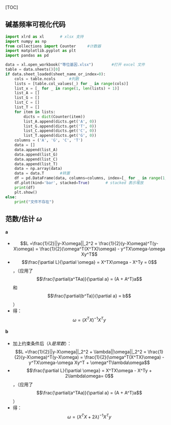 [TOC]

## 碱基频率可视化代码

```python
import xlrd as xl       # xlsx 支持
import numpy as np
from collections import Counter     #计数器
import matplotlib.pyplot as plt
import pandas as pd

data = xl.open_workbook("等位基因.xlsx")        #打开 excel 文件
table = data.sheets()[0]
if data.sheet_loaded(sheet_name_or_index=0):
    cols = table.ncols      #列数
    lists = [table.col_values(_) for _ in range(cols)]
    list_x = [_ for _ in range(1, len(lists) + 1)]
    list_A = []
    list_G = []
    list_C = []
    list_T = []
    for item in lists:
        dicts = dict(Counter(item))
        list_A.append(dicts.get('A', 0))
        list_G.append(dicts.get('T', 0))
        list_C.append(dicts.get('C', 0))
        list_T.append(dicts.get('G', 0))
    columns = ('A', 'G', 'C', 'T')
    data = []
    data.append(list_A)
    data.append(list_G)
    data.append(list_C)
    data.append(list_T)
    data = np.array(data)
    data = data.T       #转置
    df = pd.DataFrame(data, columns=columns, index=[_ for _ in range(1, cols + 1)])     #数据矩阵，对应基因，下标
    df.plot(kind='bar', stacked=True)       # stacked 表示堆放
    print(df)
    plt.show()
else:
    print("文件不存在")

```

## 范数/估计 $\omega$

#### a

* $$L =\frac{1}{2}||y-X\omega||_2^2 = \frac{1}{2}(y-X\omega)^T(y-X\omega) = \frac{1}{2}(\omega^T(X^TX)\omega) - y^TX\omega-\omega Xy^T$$
* $$\frac{\partial L}{\partial \omega} = X^TX\omega - X^Ty = 0$$，（应用了 $$\frac{\partial(a^TAa)}{\partial a} = (A + A^T)a$$ 和 $$\frac{\partial(b^Ta)}{\partial a} = b$$）
* 得：$$\omega = (X^TX)^{-1}X^Ty$$

#### b

* 加上约束条件后（$\lambda 是常数​$）：$$L =\frac{1}{2}||y-X\omega||_2^2 + \lambda||\omega||_2^2 = \frac{1}{2}(y-X\omega)^T(y-X\omega) = \frac{1}{2}(\omega^T(X^TX)\omega) - y^TX\omega-\omega Xy^T  + \omega^T\lambda\omega​$$
* $$\frac{\partial L}{\partial \omega} = X^TX\omega - X^Ty + 2\lambda\omega= 0$$，（应用了 $$\frac{\partial(a^TAa)}{\partial a} = (A + A^T)a$$ ）
* 得：$$\omega = (X^TX+2\lambda)^{-1}X^Ty$$

